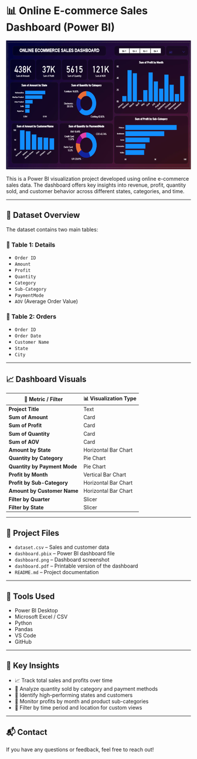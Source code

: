 # 📊 Online E-commerce Sales Dashboard (Power BI)

<!-- Profile Banner GIF -->
<p align="center">
  <img src="https://github.com/SENARUL-2S/Online-E-commerce-Sales-Dashboard-Power-BI-/blob/main/Sales_dashboard.png" width="900" height ="350" alt="Coding gif"/>
</p>

This is a Power BI visualization project developed using online e-commerce sales data. The dashboard offers key insights into revenue, profit, quantity sold, and customer behavior across different states, categories, and time.

---

## 🧾 Dataset Overview

The dataset contains two main tables:

### 🔹 Table 1: Details
- `Order ID`
- `Amount`
- `Profit`
- `Quantity`
- `Category`
- `Sub-Category`
- `PaymentMode`
- `AOV` (Average Order Value)

### 🔹 Table 2: Orders
- `Order ID`
- `Order Date`
- `Customer Name`
- `State`
- `City`

---

## 📈 Dashboard Visuals

| 🔢 Metric / Filter                    | 📊 Visualization Type        |
|--------------------------------------|------------------------------|
| **Project Title**                    | Text                         |
| **Sum of Amount**                    | Card                         |
| **Sum of Profit**                    | Card                         |
| **Sum of Quantity**                  | Card                         |
| **Sum of AOV**                       | Card                         |
| **Amount by State**                  | Horizontal Bar Chart         |
| **Quantity by Category**             | Pie Chart                    |
| **Quantity by Payment Mode**         | Pie Chart                    |
| **Profit by Month**                  | Vertical Bar Chart           |
| **Profit by Sub-Category**           | Horizontal Bar Chart         |
| **Amount by Customer Name**          | Horizontal Bar Chart         |
| **Filter by Quarter**                | Slicer                       |
| **Filter by State**                  | Slicer                       |

---

## 📁 Project Files

- `dataset.csv` – Sales and customer data
- `dashboard.pbix` – Power BI dashboard file
- `dashboard.png` – Dashboard screenshot
- `dashboard.pdf` – Printable version of the dashboard
- `README.md` – Project documentation

---

## 🚀 Tools Used

- Power BI Desktop
- Microsoft Excel / CSV
- Python
- Pandas
- VS Code
- GitHub

---

## 📌 Key Insights

- 📈 Track total sales and profits over time
- 🛒 Analyze quantity sold by category and payment methods
- 📍 Identify high-performing states and customers
- 📆 Monitor profits by month and product sub-categories
- 🧭 Filter by time period and location for custom views

---

## 📬 Contact

If you have any questions or feedback, feel free to reach out!
